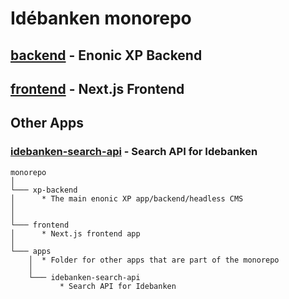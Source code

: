 # Idébanken monorepo

## [backend](./xp-backend/README.md) - Enonic XP Backend
## [frontend](./frontend/README.md) - Next.js Frontend
## Other Apps
### [idebanken-search-api](./apps/idebanken-search-api/README.md) - Search API for Idebanken  

```
monorepo
│
└─── xp-backend
│      * The main enonic XP app/backend/headless CMS
│
│   
└─── frontend
│      * Next.js frontend app
│
└─── apps
    │  * Folder for other apps that are part of the monorepo
    │   
    └─── idebanken-search-api
           * Search API for Idebanken
```